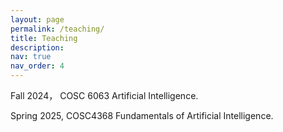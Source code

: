 ```yaml
---
layout: page
permalink: /teaching/
title: Teaching
description: 
nav: true
nav_order: 4
---
```


Fall 2024， COSC 6063 Artificial Intelligence. 

Spring 2025, COSC4368 Fundamentals of Artificial Intelligence. 

